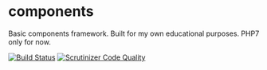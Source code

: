 # components
Basic components framework. Built for my own educational purposes. PHP7 only for now.

[![Build Status](https://travis-ci.org/ondrejbouda/components.svg?branch=master)](https://travis-ci.org/ondrejbouda/components)
[![Scrutinizer Code Quality](https://scrutinizer-ci.com/g/ondrejbouda/components/badges/quality-score.png?b=master)](https://scrutinizer-ci.com/g/ondrejbouda/components/?branch=master)
